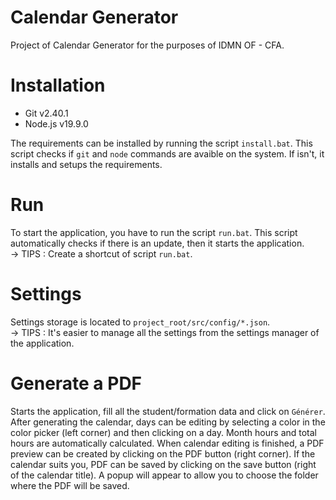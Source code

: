 # Calendar Generator
Project of Calendar Generator for the purposes of IDMN OF - CFA.

# Installation
- Git v2.40.1
- Node.js v19.9.0

The requirements can be installed by running the script ``install.bat``.
This script checks if ``git`` and ``node`` commands are avaible on the system. If isn't, it installs and setups the requirements.

# Run
To start the application, you have to run the script ``run.bat``.
This script automatically checks if there is an update, then it starts the application.
<br>
-> TIPS : Create a shortcut of script ``run.bat``.

# Settings
Settings storage is located to ``project_root/src/config/*.json``.
<br>
-> TIPS : It's easier to manage all the settings from the settings manager of the application.

# Generate a PDF
Starts the application, fill all the student/formation data and click on ``Générer``.
After generating the calendar, days can be editing by selecting a color in the color picker (left corner) and then clicking on a day.
Month hours and total hours are automatically calculated.
When calendar editing is finished, a PDF preview can be created by clicking on the PDF button (right corner).
If the calendar suits you, PDF can be saved by clicking on the save button (right of the calendar title).
A popup will appear to allow you to choose the folder where the PDF will be saved.
